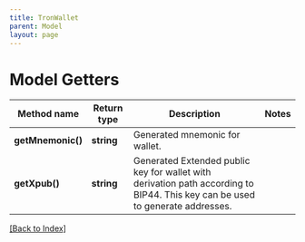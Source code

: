 ```yaml
---
title: TronWallet
parent: Model
layout: page
---
```


# Model Getters

Method name | Return type | Description | Notes
------------ | ------------- | ------------- | -------------
**getMnemonic()** | **string** | Generated mnemonic for wallet. |
**getXpub()** | **string** | Generated Extended public key for wallet with derivation path according to BIP44. This key can be used to generate addresses. |

[[Back to Index]](../index.md)
